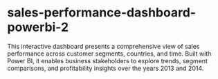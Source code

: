 # sales-performance-dashboard-powerbi-2
This interactive dashboard presents a comprehensive view of sales performance across customer segments, countries, and time. Built with Power BI, it enables business stakeholders to explore trends, segment comparisons, and profitability insights over the years 2013 and 2014.
